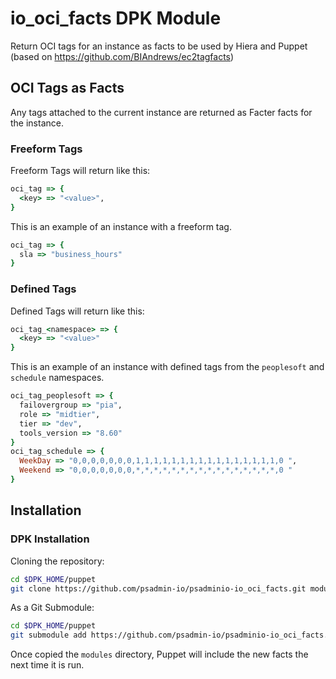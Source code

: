 # io_oci_facts DPK Module

Return OCI tags for an instance as facts to be used by Hiera and Puppet (based on https://github.com/BIAndrews/ec2tagfacts)

## OCI Tags as Facts

Any tags attached to the current instance are returned as Facter facts for the instance. 

### Freeform Tags

Freeform Tags will return like this:

```ruby
oci_tag => {
  <key> => "<value>",
}
```

This is an example of an instance with a freeform tag.

```ruby
oci_tag => {
  sla => "business_hours"
}
```

### Defined Tags

Defined Tags will return like this:

```ruby
oci_tag_<namespace> => {
  <key> => "<value>"
}
```

This is an example of an instance with defined tags from the `peoplesoft` and `schedule` namespaces.

```ruby
oci_tag_peoplesoft => {
  failovergroup => "pia",
  role => "midtier",
  tier => "dev",
  tools_version => "8.60"
}
oci_tag_schedule => {
  WeekDay => "0,0,0,0,0,0,0,1,1,1,1,1,1,1,1,1,1,1,1,1,1,1,1,0 ",
  Weekend => "0,0,0,0,0,0,0,*,*,*,*,*,*,*,*,*,*,*,*,*,*,*,*,0 "
}
```

## Installation

### DPK Installation

Cloning the repository:

```bash
cd $DPK_HOME/puppet
git clone https://github.com/psadmin-io/psadminio-io_oci_facts.git modules/io_oci_facts
```

As a Git Submodule:

```bash
cd $DPK_HOME/puppet
git submodule add https://github.com/psadmin-io/psadminio-io_oci_facts.git modules/io_oci_facts
```

Once copied the `modules` directory, Puppet will include the new facts the next time it is run.